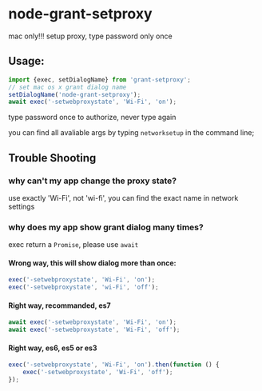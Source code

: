 # node-grant-setproxy
mac only!!!
setup proxy, type password only once
## Usage:
```javascript
import {exec, setDialogName} from 'grant-setproxy';
// set mac os x grant dialog name
setDialogName('node-grant-setproxy');
await exec('-setwebproxystate', 'Wi-Fi', 'on');
```

type password once to authorize, never type again

you can find all avaliable args by typing `networksetup` in the command line;

## Trouble Shooting
### why can't my app change the proxy state?
use exactly 'Wi-Fi', not 'wi-fi', you can find the exact name in network settings

### why does my app show grant dialog many times?
exec return a `Promise`, please use `await`

#### Wrong way, this will show dialog more than once:
```javascript
exec('-setwebproxystate', 'Wi-Fi', 'on');
exec('-setwebproxystate', 'wi-Fi', 'off');
```

#### Right way, recommanded, es7
```javascript
await exec('-setwebproxystate', 'Wi-Fi', 'on');
await exec('-setwebproxystate', 'Wi-Fi', 'off');
```

#### Right way, es6, es5 or es3
```javascript
exec('-setwebproxystate', 'Wi-Fi', 'on').then(function () {
    exec('-setwebproxystate', 'Wi-Fi', 'off');
});
```
